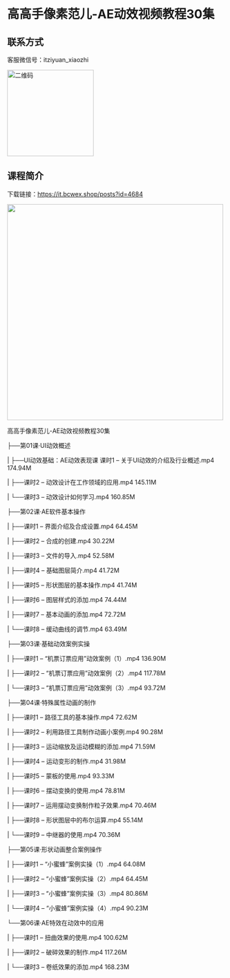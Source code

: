 # 高高手像素范儿-AE动效视频教程30集

## 联系方式

客服微信号：itziyuan_xiaozhi

<img src="https://ziyuanyun.oss-cn-guangzhou.aliyuncs.com/common/20240614073449/666b82192834a.jpg" width="200" height="200" alt="二维码">

## 课程简介

下载链接：https://it.bcwex.shop/posts?id=4684

<img src="https://ziyuanyun.oss-cn-guangzhou.aliyuncs.com/yun/20241129110418/67492f32bfe2c.jpg" width="500" alt="">

  

 高高手像素范儿-AE动效视频教程30集

 ├──第01课·UI动效概述

 | ├──UI动效基础：AE动效表现课 课时1 &#8211; 关于UI动效的介绍及行业概述.mp4 174.94M

 | ├──课时2 &#8211; 动效设计在工作领域的应用.mp4 145.11M

 | └──课时3 &#8211; 动效设计如何学习.mp4 160.85M

 ├──第02课·AE软件基本操作

 | ├──课时1 &#8211; 界面介绍及合成设置.mp4 64.45M

 | ├──课时2 &#8211; 合成的创建.mp4 30.22M

 | ├──课时3 &#8211; 文件的导入.mp4 52.58M

 | ├──课时4 &#8211; 基础图层简介.mp4 41.72M

 | ├──课时5 &#8211; 形状图层的基本操作.mp4 41.74M

 | ├──课时6 &#8211; 图层样式的添加.mp4 74.44M

 | ├──课时7 &#8211; 基本动画的添加.mp4 72.72M

 | └──课时8 &#8211; 缓动曲线的调节.mp4 63.49M

 ├──第03课·基础动效案例实操

 | ├──课时1 &#8211; “机票订票应用”动效案例（1）.mp4 136.90M

 | ├──课时2 &#8211; “机票订票应用”动效案例（2）.mp4 117.78M

 | └──课时3 &#8211; “机票订票应用”动效案例（3）.mp4 93.72M

 ├──第04课·特殊属性动画的制作

 | ├──课时1 &#8211; 路径工具的基本操作.mp4 72.62M

 | ├──课时2 &#8211; 利用路径工具制作动画小案例.mp4 90.28M

 | ├──课时3 &#8211; 运动缩放及运动模糊的添加.mp4 71.59M

 | ├──课时4 &#8211; 运动变形的制作.mp4 31.98M

 | ├──课时5 &#8211; 蒙板的使用.mp4 93.33M

 | ├──课时6 &#8211; 摆动变换的使用.mp4 78.81M

 | ├──课时7 &#8211; 运用摆动变换制作粒子效果.mp4 70.46M

 | ├──课时8 &#8211; 形状图层中的布尔运算.mp4 55.14M

 | └──课时9 &#8211; 中继器的使用.mp4 70.36M

 ├──第05课·形状动画整合案例操作

 | ├──课时1 &#8211; “小蜜蜂”案例实操（1）.mp4 64.08M

 | ├──课时2 &#8211; “小蜜蜂”案例实操（2）.mp4 64.45M

 | ├──课时3 &#8211; “小蜜蜂”案例实操（3）.mp4 80.86M

 | └──课时4 &#8211; “小蜜蜂”案例实操（4）.mp4 90.23M

 └──第06课·AE特效在动效中的应用

 | ├──课时1 &#8211; 扭曲效果的使用.mp4 100.62M

 | ├──课时2 &#8211; 破碎效果的制作.mp4 117.26M

 | └──课时3 &#8211; 卷纸效果的添加.mp4 168.23M

  